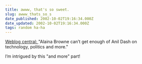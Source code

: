 ```yaml
---
title: awww, that's so sweet.
slug: awww_thats_so_s
date_published: 2002-10-02T19:16:34.000Z
date_updated: 2002-10-02T19:16:34.000Z
tags: random ha-ha
---
```


[Weblog central: ](http://www.msnbc.com/news/809307.asp)"Alaina Browne can’t get enough of Anil Dash on technology, politics and more."

I’m intrigued by this "and more" part!
